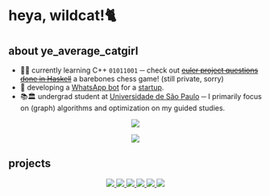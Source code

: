 # heya, wildcat!🐈

## about ye_average_catgirl

- 👩‍💻 currently learning C++ `01011001` ─ check out ~~[euler project questions done in Haskell](https://github.com/isinyaaa/haskell-euler)~~ a barebones chess game! (still private, sorry)
- 🤖 developing a [WhatsApp bot](app.machinazap.com) for a [startup](https://datamachina.com.br/).
- 📚🏛️ undergrad student at [Universidade de São Paulo](https://www5.usp.br) ─ I primarily focus on (graph) algorithms and optimization on my guided studies.

<p align="center">
    <img src="https://github-readme-stats.vercel.app/api?username=isinyaaa&show_icons=true&count_private=true&theme=tokyonight" />
</p>

<p align="center">
<img src="https://github-readme-stats.vercel.app/api/top-langs/?username=isinyaaa&theme=tokyonight&layout=compact&hide=Lua,QML,TeX"/>
</p>

## projects

<p align="center">
    <a href="https://github.com/isinyaaa/F1Ph">
    <img src="https://github-readme-stats.vercel.app/api/pin/?theme=tokyonight&username=isinyaaa&repo=F1Ph" />
    </a>
    <a href="https://github.com/isinyaaa/IMT">
    <img src="https://github-readme-stats.vercel.app/api/pin/?theme=tokyonight&username=isinyaaa&repo=IMT" />
    </a>
    <a href="https://github.com/isinyaaa/miscClasses">
    <img src="https://github-readme-stats.vercel.app/api/pin/?theme=tokyonight&username=isinyaaa&repo=miscClasses" />
    </a>
    <a href="https://github.com/isinyaaa/nhomNhomGen">
    <img src="https://github-readme-stats.vercel.app/api/pin/?theme=tokyonight&username=isinyaaa&repo=nhomNhomGen" />
    </a>
    <a href="https://github.com/isinyaaa/wimpa">
    <img src="https://github-readme-stats.vercel.app/api/pin/?theme=tokyonight&username=isinyaaa&repo=wimpa" />
    </a>
    <a href="https://github.com/isinyaaa/haskell-euler">
    <img src="https://github-readme-stats.vercel.app/api/pin/?theme=tokyonight&username=isinyaaa&repo=haskell-euler" />
    </a>
</p>
